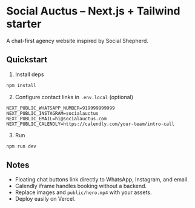# Social Auctus – Next.js + Tailwind starter

A chat-first agency website inspired by Social Shepherd.

## Quickstart

1. Install deps
```bash
npm install
```

2. Configure contact links in `.env.local` (optional)
```
NEXT_PUBLIC_WHATSAPP_NUMBER=919999999999
NEXT_PUBLIC_INSTAGRAM=socialauctus
NEXT_PUBLIC_EMAIL=hi@socialauctus.com
NEXT_PUBLIC_CALENDLY=https://calendly.com/your-team/intro-call
```

3. Run
```bash
npm run dev
```

## Notes
- Floating chat buttons link directly to WhatsApp, Instagram, and email.
- Calendly iframe handles booking without a backend.
- Replace images and `public/hero.mp4` with your assets.
- Deploy easily on Vercel.
